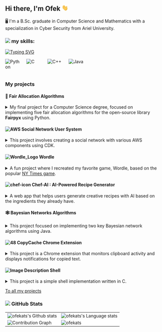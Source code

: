 ## Hi there, I'm Ofek <img src="https://raw.githubusercontent.com/ABSphreak/ABSphreak/master/gifs/Hi.gif" height="20" />
🖥️ I'm a B.Sc. graduate in Computer Science and Mathematics with a specialization in Cyber Security from Ariel University.

### <img  src="https://media2.giphy.com/media/QssGEmpkyEOhBCb7e1/giphy.gif?cid=ecf05e47a0n3gi1bfqntqmob8g9aid1oyj2wr3ds3mg700bl&rid=giphy.gif" width ="25"> my skills: 
[![Typing SVG](https://readme-typing-svg.herokuapp.com?font=Robot-Bold&size=25&color=330033&vCenter=true&width=700&height=25&lines=python;C;Cpp;java)](https://git.io/typing-svg)

<div style="display: flex; align-items: center; gap: 20px;">
  <img src="https://img.icons8.com/color/48/000000/python.png" alt="Python" width="48" height="48"/>
  <img src="https://img.icons8.com/color/48/000000/c-programming.png" alt="C" width="48" height="48"/>
  <img src="https://img.icons8.com/color/48/000000/c-plus-plus-logo.png" alt="C++" width="48" height="48"/>
  <img src="https://img.icons8.com/color/48/000000/java-coffee-cup-logo.png" alt="Java" width="48" height="48"/>
</div>

### My projects
#### 🧮 Fair Allocation Algorithms

<details>
  <summary>My final project for a Computer Science degree, focused on implementing five fair allocation algorithms for the open-source library <strong>Fairpyx</strong> using Python.</summary>
  
  The project is split into three parts:
  
  - **[Documentation](https://github.com/Final-Project-fairpyx/documents)**: Detailed project descriptions.
  - **[Algorithms](https://github.com/Final-Project-fairpyx/fairpyx)**: The implementations of the algorithms added to the <a href="https://github.com/ariel-research/fairpyx">Fairpyx library</a>.
  - **[Demo Website](https://github.com/Final-Project-fairpyx/website)**: A Flask-based website for running and visualizing the algorithms. Check out the website here: <a href="https://tome.csariel.xyz/">https://tome.csariel.xyz/</a>
  
</details>

#### <img src="https://upload.wikimedia.org/wikipedia/commons/9/93/Amazon_Web_Services_Logo.svg" alt="AWS" width="25" height="25"/> Social Network User System 

<details>
  <summary>This project involves creating a social network with various AWS components using CDK.</summary>
  
  The standout feature is the ability to upload posts via images, which are then processed using AWS Textract to extract and edit text. Additional functionalities include user management and profile picture handling.
  
  **Technologies:**
  AWS Lambda, API Gateway, S3, SQS, DynamoDB, Amazon Textract.

  - **[To the project](https://github.com/ofekats/Cloud_Computing_Final_Assignment)**
  
</details>

#### <img src="https://github.com/user-attachments/assets/e0e2627b-556b-40b7-8d87-713044301449" alt="Wordle_Logo" width="20" height="20"/> Wordle
<details> 
  <summary> A fun project where I recreated my favorite game, Wordle, based on the popular <a href="https://www.nytimes.com/games/wordle/index.html">NY Times game</a>. </summary>
This game allows players to guess a 5-letter word with feedback provided after each guess.

<a href="https://ofekats.github.io/wordle/">Play the game here!</a>
* **[To the project](https://github.com/ofekats/wordle)**
</details>

#### <img width="25" alt="chef-icon" src="https://github.com/user-attachments/assets/4e33fb2b-5b0b-4a82-9a9d-fde5a4778484" /> Chef-AI : AI-Powered Recipe Generator

<details> 
  <summary> A web app that helps users generate creative recipes with AI based on the ingredients they already have. </summary>
This project uses the Spoonacular API to validate ingredients, and then generates recipe suggestions using AI models- Cohere or Mistral (via Hugging Face). The app is fully deployed with Netlify.

<a href="https://chefaiok.netlify.app/">Try it yourself!</a>
* **[To the project](https://github.com/ofekats/chefAI)**
</details>

#### 🕸️ Bayesian Networks Algorithms
<details>
<summary> This project focused on implementing two key Bayesian network algorithms using Java. </summary>
  
1. Bayes Ball
2. Variable Elimination.
  
These algorithms are essential for determining conditional independence and performing probabilistic inference efficiently. The project provides a straightforward approach to compiling and running the algorithms via a command-line interface.
* **[To the project](https://github.com/ofekats/Bayesian_Networks)**
</details>

#### ![48](https://github.com/user-attachments/assets/de6b5a66-cccc-4141-bfc6-588ac47fa8e7) CopyCache Chrome Extension
<details>
  <summary>This project is a Chrome extension that monitors clipboard activity and displays notifications for copied text. </summary>
  Implemented features to manage clipboard history, handle permissions, and interact with the active tab.

**Skills Used**:
- JavaScript and Chrome Extensions API
- Permissions Management
- Clipboard Monitoring
- Notifications

* **[To the project](https://github.com/ofekats/CopyCache)**
</details>

#### <img src="https://github.com/user-attachments/assets/16346040-3fd7-490a-81ed-704724e492dc" width="25" height="25" alt="Image Description"> Shell

<details>
<summary>This project is a simple shell implementation written in C.</summary>

This project designed to provide fundamental shell functionalities. It supports command execution, variable management, input/output redirection, and piping between commands. Additionally, it features conditional execution with `if`, `then`, `else`, and `fi` statements. The shell also includes command history and prompt customization. Ideal for learning and experimentation, this shell demonstrates essential concepts in command-line interfaces and process control.
* **[To the project](https://github.com/ofekats/shell)**
</details>



<a href ="https://github.com/ofekats?tab=repositories" >To all my projects</a>

### <img src="https://media.giphy.com/media/iY8CRBdQXODJSCERIr/giphy.gif" width="25"> GitHub Stats

<div align="center">
  <table>
    <tr>
      <!-- Github status -->
      <td>
        <img height="259" src="https://github-readme-stats.vercel.app/api?username=ofekats&show_icons=true&line_height=28&hide_border=true&card_width=347&include_all_commits=true&role=owner,collaborator&show=reviews,discussions_answered&rank_icon=percentile&exclude_repo=github-readme-stats&&theme=buefy" style="width: 100%; height: 100%;" alt="ofekats's Github stats" />
      </td>
      <!-- Github use of programming language -->
      <td>
          <img height="259" src="https://github-readme-stats.vercel.app/api/top-langs/?username=ofekats&layout=compact&langs_count=12&hide_border=true&role=owner,collaborator&theme=buefy" alt="ofekats's Language stats" />
      </td>
    </tr>
    <tr>
      <td style="background-color: white;">
        <img src="https://github-readme-streak-stats.herokuapp.com/?user=ofekats&hide_title=true&hide_border=true&theme=buefy" alt="Contribution Graph" style="width: 100%; height: 100%; object-fit: cover;">
      </td>
      <td style="background-color: white;">
        <img src="https://github-profile-summary-cards.vercel.app/api/cards/profile-details?username=ofekats&theme=buefy&hide_border=true&hide_title=true" alt="ofekats" style="width: 100%; height: 100%; object-fit: cover;"/>
      </td>
    </tr>
  </table>
</div>
